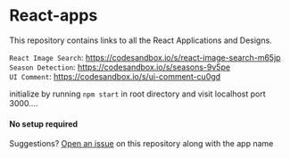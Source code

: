 # React-apps

This repository contains links to all the React Applications and Designs.


`React Image Search`: https://codesandbox.io/s/react-image-search-m65jp
<br/>
`Season Detection`: https://codesandbox.io/s/seasons-9v5pe
<br/>
`UI Comment`: https://codesandbox.io/s/ui-comment-cu0gd

initialize by running `npm start` in root directory and visit localhost port 3000....

#### No setup required


Suggestions? [Open an issue](http://github.com/abhinavkavuri/React-apps/issues/new) on this repository along with the app name
